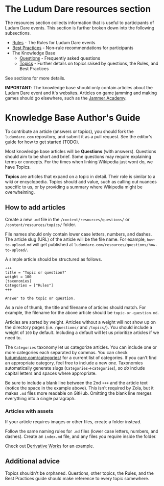 # The Ludum Dare resources section
The resources section collects information that is useful to participants of Ludum Dare events. This section is further broken down into the following subsections. 

* [Rules](rules) - The Rules for Ludum Dare events
* [Best Practices](best-practices) - Non-rule recommendations for participants
* The Knowledge Base
  * [Questions](questions) - Frequently asked questions
  * [Topics](topics) - Further details on topics raised by questions, the Rules, and Best Practices

See sections for more details.

**IMPORTANT**: The knowledge base should only contain articles about the Ludum Dare event and it's websites. Articles on game jamming and making games should go elsewhere, such as the [Jammer Academy](https://github.com/JammerAcademy).


# Knowledge Base Author's Guide
To contribute an article (answers or topics), you should fork the `ludumdare.com` repository, and submit it as a pull request. See the editor's guide for how to get started (TODO).

Most knowledge base articles will be **Questions** (with answers). Questions should aim to be short and brief. Some questions may require explaining terms or concepts. For the times when linking Wikipedia just wont do, we have Topics.

**Topics** are articles that expand on a topic in detail. Their role is similar to a wiki or encyclopedia. Topics should add value, such as calling out nuances specific to us, or by providing a summary where Wikipedia might be overwhelming.


## How to add articles
Create a new `.md` file in the `/content/resources/questions/` or `/content/resources/topics/` folder.

File names should only contain lower case letters, numbers, and dashes. The article slug (URL) of the article will be the file name. For example, `how-to-upload.md` will get published at `ludumdare.com/resources/questions/how-to-upload/`.

A simple article should be structured as follows.

```
+++
title = "Topic or question?"
weight = 100
[taxonomies]
Categories = ["Rules"]
+++

Answer to the topic or question.
```

As a rule of thumb, the title and filename of articles should match. For example, the filename for the above article should be `topic-or-question.md`.

Articles are sorted by weight. Articles without a weight will not show up on the directory pages (i.e. `/questions/` and `/topics/`). You should include a weight of `100` by default. Including a default will let us prioritize articles if we need to.

The `Categories` taxonomy let us categorize articles. You can include one or more categories each separated by commas. You can check [ludumdare.com/categories/](https://ludumdare.com/categories/) for a current list of categories. If you can't find an appropriate category, feel free to include a new one. Taxonomies automatically generate slugs (`Categories`->`categories`), so _do_ include capital letters and spaces where appropriate.

Be sure to include a blank line between the 2nd `+++` and the article text (notice the space in the example above). This isn't required by Zola, but it makes `.md` files more readable on GitHub. Omitting the blank line merges everything into a single paragraph.


### Articles with assets
If your article requires images or other files, create a folder instead.

Follow the same naming rules for `.md` files (lower case letters, numbers, and dashes). Create an `index.md` file, and any files you require inside the folder.

Check out [Derivative Works](topics/derivative-works/) for an example.


## Additional advice
Topics shouldn't be orphaned. Questions, other topics, the Rules, and the Best Practices guide should make reference to every topic somewhere.
